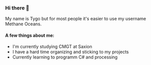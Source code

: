 ### Hi there 👋
My name is Tygo but for most people it's easier to use my username Methane Oceans.

#### A few things about me:
- I'm currently studying CMGT at Saxion
- I have a hard time organizing and sticking to my projects
- Currently learning to programm C\# and processing

<!--
**MethaneOceans/MethaneOceans** is a ✨ _special_ ✨ repository because its `README.md` (this file) appears on your GitHub profile.

Here are some ideas to get you started:

- 🔭 I’m currently working on ...
- 🌱 I’m currently learning ...
- 👯 I’m looking to collaborate on ...
- 🤔 I’m looking for help with ...
- 💬 Ask me about ...
- 📫 How to reach me: ...
- 😄 Pronouns: ...
- ⚡ Fun fact: ...
-->
